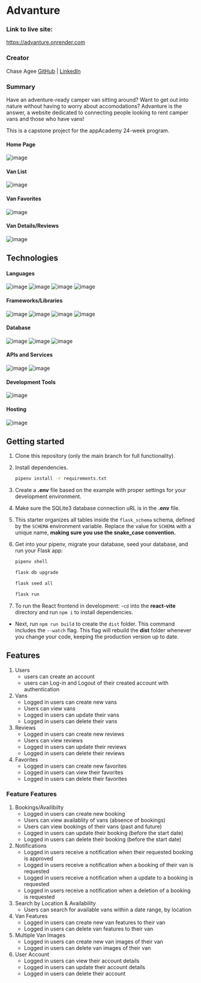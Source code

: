 # Advanture
### Link to live site:
https://advanture.onrender.com

### Creator
Chase Agee
[GitHub](https://github.com/thechee) |
[LinkedIn](https://www.linkedin.com/in/chase-agee/)

### Summary
Have an adventure-ready camper van sitting around? Want to get out into nature without having to worry about accomodations? Advanture is the answer, a website dedicated to connecting people looking to rent camper vans and those who have vans!

This is a capstone project for the appAcademy 24-week program.

#### Home Page
![image](./public/van-home.png)

#### Van List
![image](./public/van-list.png)

#### Van Favorites
![image](./public/van-favorites-gif.gif)

#### Van Details/Reviews
![image](./public/van-details-gif.gif)

## Technologies
#### Languages
![image](https://img.shields.io/badge/html5-%23E34F26.svg?style=for-the-badge&logo=html5&logoColor=white)
![image](https://img.shields.io/badge/css3-%231572B6.svg?style=for-the-badge&logo=css3&logoColor=white)
![image](https://img.shields.io/badge/javascript-%23323330.svg?style=for-the-badge&logo=javascript&logoColor=%23F7DF1E)
![image](https://img.shields.io/badge/python-3670A0?style=for-the-badge&logo=python&logoColor=ffdd54)

#### Frameworks/Libraries
![image](https://img.shields.io/badge/flask-%23000.svg?style=for-the-badge&logo=flask&logoColor=white)
![image](https://img.shields.io/badge/SQLAlchemy-red?style=for-the-badge&logo=SQLAlchemy&logoColor=white)
![image](https://img.shields.io/badge/react-%2320232a.svg?style=for-the-badge&logo=react&logoColor=%2361DAFB)
![image](https://img.shields.io/badge/redux-%23593d88.svg?style=for-the-badge&logo=redux&logoColor=white)

#### Database
![image](https://img.shields.io/badge/sqlite-%2307405e.svg?style=for-the-badge&logo=sqlite&logoColor=white)
![image](https://img.shields.io/badge/postgres-%23316192.svg?style=for-the-badge&logo=postgresql&logoColor=white)
![image](https://img.shields.io/badge/Alembic-%23F79A32.svg?style=for-the-badge&logo=alembic&logoColor=white)

#### APIs and Services
![image](https://img.shields.io/badge/Google_Maps-4285F4?style=for-the-badge&logo=google-maps&logoColor=white)
![image](https://img.shields.io/badge/Amazon_S3-569A31?style=for-the-badge&logo=amazon-s3&logoColor=white)

#### Development Tools
![image](https://img.shields.io/badge/docker-%230db7ed.svg?style=for-the-badge&logo=docker&logoColor=white)

#### Hosting
![image](https://img.shields.io/badge/Render-%236086D6.svg?style=for-the-badge&logo=render&logoColor=white)



## Getting started

1. Clone this repository (only the main branch for full functionality).

2. Install dependencies.

   ```bash
   pipenv install -r requirements.txt
   ```

3. Create a __.env__ file based on the example with proper settings for your
   development environment.

4. Make sure the SQLite3 database connection uRL is in the __.env__ file.

5. This starter organizes all tables inside the `flask_schema` schema, defined
   by the `SCHEMA` environment variable.  Replace the value for
   `SCHEMA` with a unique name, **making sure you use the snake_case
   convention.**

6. Get into your pipenv, migrate your database, seed your database, and run your
   Flask app:

   ```bash
   pipenv shell
   ```

   ```bash
   flask db upgrade
   ```

   ```bash
   flask seed all
   ```

   ```bash
   flask run
   ```

7. To run the React frontend in development:
-`cd` into the __react-vite__ directory and run `npm i` to install dependencies. 
- Next, run `npm run build` to create the `dist` folder. This
   command includes the `--watch` flag. This flag will rebuild the __dist__
   folder whenever you change your code, keeping the production version up to
   date.

## Features
1. Users
    - users can create an account
    - users can Log-in and Logout of their created account with authentication
2. Vans
    - Logged in users can create new vans
    - Users can view vans
    - Logged in users can update their vans
    - Logged in users can delete their vans
3. Reviews
    - Logged in users can create new reviews
    - Users can view reviews
    - Logged in users can update their reviews
    - Logged in users can delete their reviews
4. Favorites
    - Logged in users can create new favorites
    - Logged in users can view their favorites
    - Logged in users can delete their favorites

### Feature Features
1. Bookings/Availibilty
    - Logged in users can create new booking
    - Users can view availablity of vans (absence of bookings)
    - Users can view bookings of their vans (past and future)
    - Logged in users can update their booking (before the start date)
    - Logged in users can delete their booking (before the start date)
2. Notifications
    - Logged in users receive a notification when their requested booking is approved
    - Logged in users receive a notification when a booking of their van is requested
    - Logged in users receive a notification when a update to a booking is requested
    - Logged in users receive a notification when a deletion of a booking is requested
3. Search by Location & Availability
    - Users can search for available vans within a date range, by location
4. Van Features
    - Logged in users can create new van features to their van
    - Logged in users can delete van features to their van
5. Multiple Van Images
    - Logged in users can create new van images of their van
    - Logged in users can delete van images of their van
6. User Account 
    - Logged in users can view their account details
    - Logged in users can update their account details
    - Logged in users can delete their account